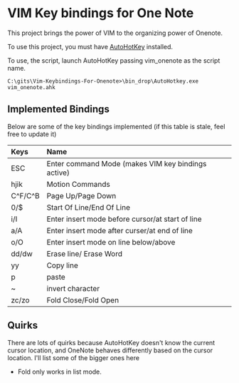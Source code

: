 VIM Key bindings for One Note
====

This project brings the power of VIM to the organizing power of Onenote. 

To use this project, you must have [AutoHotKey](http://www.autohotkey.com/) installed. 

To use, the script, launch AutoHotKey passing vim_onenote as the script name.

```
C:\gits\Vim-Keybindings-For-Onenote>\bin_drop\AutoHotkey.exe vim_onenote.ahk
```

Implemented Bindings
-----
Below are some of the key bindings implemented (if this table is stale, feel free to update it)

| Keys | Name|
|:------|:----|
|ESC | Enter command Mode (makes VIM key bindings active)|
| hjik | Motion Commands|
|C^F/C^B|Page Up/Page Down|
|0/$|Start Of Line/End Of Line|
|i/I| Enter insert mode before cursor/at start of line |
|a/A|Enter insert mode after curser/at end of line|
|o/O|Enter insert mode on line below/above|
|dd/dw|Erase line/ Erase Word|
|yy|Copy line|
|p|paste|
|~|invert character|
| zc/zo| Fold Close/Fold Open|

Quirks
-----
There are lots of quirks because AutoHotKey doesn't know the current cursor location, and OneNote behaves differently based on the cursor location. I'll list some of the bigger ones here
* Fold only works in list mode.

